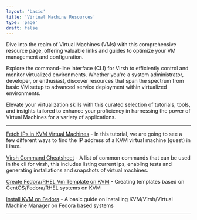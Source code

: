 ```yaml
---
layout: 'basic'
title: 'Virtual Machine Resources'
type: 'page'
draft: false
---
```

Dive into the realm of Virtual Machines (VMs) with this comprehensive resource page, offering valuable links and guides to optimize your VM management and configuration. 

Explore the command-line interface (CLI) for Virsh to efficiently control and monitor virtualized environments. Whether you're a system administrator, developer, or enthusiast, discover resources that span the spectrum from basic VM setup to advanced service deployment within virtualized environments. 

Elevate your virtualization skills with this curated selection of tutorials, tools, and insights tailored to enhance your proficiency in harnessing the power of Virtual Machines for a variety of applications.

------

[Fetch IPs in KVM Virtual Machines](https://ostechnix.com/how-to-find-the-ip-address-of-a-kvm-virtual-machine/ "Fetch IPs in KVM Virtual Machines") - In this tutorial, we are going to see a few different ways to find the IP address of a KVM virtual machine (guest) in Linux.

[Virsh Command Cheatsheet](https://computingforgeeks.com/virsh-commands-cheatsheet/?expand_article=1 "Virsh Command Cheatsheed") - A list of common commands that can be used in the cli for virsh, this includes listing current ips, enabling tests and generating installations and snapshots of virtual machines.

[Create Fedora/RHEL Vm Template on KVM](https://computingforgeeks.com/how-to-create-centos-fedora-rhel-vm-templates-on-kvm/?expand_article=1 "Create Fedora/RHEL VM Template on KVM") - Creating templates based on CentOS/Fedora/RHEL systems on KVM

[Install KVM on Fedora](https://computingforgeeks.com/how-to-install-kvm-on-fedora/?expand_article=1 "Install KVM on Fedora") - A basic guide on installing KVM/Virsh/Virtual Machine Manager on Fedora based systems

------

